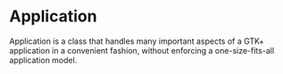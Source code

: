 # Application

Application is a class that handles many important aspects of a GTK+ application in a convenient fashion, without enforcing a one-size-fits-all application model.
